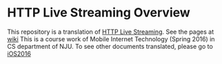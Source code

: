 # HTTP Live Streaming Overview
This repository is a translation of [HTTP Live Streaming](https://developer.apple.com/library/ios/documentation/NetworkingInternet/Conceptual/StreamingMediaGuide/Introduction/Introduction.html#//apple_ref/doc/uid/TP40008332-CH1-SW1).
See the pages at [wiki](https://github.com/smartwsw/HTTP-Live-Streaming-Overview/wiki)
This is a course work of Mobile Internet Technology (Spring 2016) in CS department of NJU.
To see other documents translated, please go to [iOS2016](https://github.com/caochun/ios2016/wiki)
